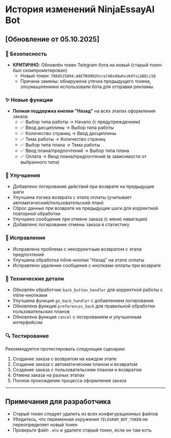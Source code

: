 # История изменений NinjaEssayAI Bot

## [Обновление от 05.10.2025]

### 🔐 Безопасность
- **КРИТИЧНО**: Обновлён токен Telegram бота на новый (старый токен был скомпрометирован)
  - Новый токен: `7860525094:AAETNSM92hnralH0x4QwhnzK4TvLbBELiSQ`
  - Причина замены: обнаружена утечка предыдущего токена, злоумышленники использовали бота для отправки рекламы

### ✨ Новые функции
- **Полная поддержка кнопки "Назад"** на всех этапах оформления заказа:
  - ✅ Выбор типа работы → Начало (с предупреждением)
  - ✅ Ввод дисциплины → Выбор типа работы
  - ✅ Количество страниц → Ввод дисциплины
  - ✅ Тема работы → Количество страниц
  - ✅ Выбор типа плана → Тема работы
  - ✅ Ввод плана/предпочтений → Выбор типа плана
  - ✅ Оплата → Ввод плана/предпочтений (в зависимости от выбранного типа)

### 🔧 Улучшения
- Добавлено логирование действий при возврате на предыдущие шаги
- Улучшена логика возврата с этапа оплаты (учитывает автоматический/пользовательский план)
- Сброс данных при возврате на предыдущие шаги для корректной повторной обработки
- Улучшено сообщение при отмене заказа (с меню навигации)
- Добавлено логирование отмены заказа в статистику

### 🐛 Исправления
- Исправлена проблема с некорректным возвратом с этапа предпочтений
- Улучшена обработка inline-кнопки "Назад" на этапе оплаты
- Исправлено удаление сообщения с кнопками оплаты при возврате

### 📝 Технические детали
- Обновлён обработчик `back_button_handler` для корректной работы с inline-кнопками
- Улучшена функция `go_back_handler` с добавлением логирования
- Обновлена функция `preferences_back` для правильной обработки пользовательских планов
- Обновлена функция `cancel` с логированием и улучшенным интерфейсом

### 🔍 Тестирование
Рекомендуется протестировать следующие сценарии:
1. Создание заказа с возвратом на каждом этапе
2. Создание заказа с автоматическим планом и возвратом
3. Создание заказа с пользовательским планом и возвратом
4. Отмена заказа на разных этапах
5. Полное прохождение процесса оформления заказа

---

## Примечания для разработчика
- Старый токен следует удалить из всех конфигурационных файлов
- Убедитесь, что переменная окружения `TELEGRAM_BOT_TOKEN` не переопределяет новый токен
- Проверьте файл `.env` и удалите старый токен, если он там есть
